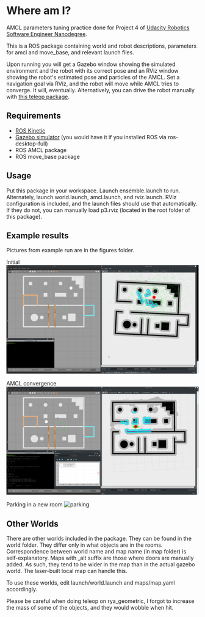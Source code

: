 # Where am I?

AMCL parameters tuning practice done for Project 4 of [Udacity Robotics Software Engineer Nanodegree](https://www.udacity.com/course/robotics-software-engineer--nd209).

This is a ROS package containing world and robot descriptions, parameters for amcl and move_base, and relevant launch files. 

Upon running you will get a Gazebo window showing the simulated environment and the robot with its correct pose and an RViz window showing the robot's estimated pose and particles of the AMCL. Set a navigation goal via RViz, and the robot will move while AMCL tries to converge. It will, eventually. Alternatively, you can drive the robot manually with [this teleop package](https://github.com/ros-teleop/teleop_twist_keyboard).

## Requirements

- [ROS Kinetic](http://wiki.ros.org/kinetic/Installation)
- [Gazebo simulator](http://gazebosim.org/) (you would have it if you installed ROS via ros-desktop-full)
- ROS AMCL package
- ROS move_base package

## Usage

Put this package in your workspace. Launch ensemble.launch to run. Alternately, launch world.launch, amcl.launch, and rviz.launch. RViz configuration is included, and the launch files should use that automatically. If they do not, you can manually load p3.rviz (located in the root folder of this package).

## Example results

Pictures from example run are in the figures folder.

Initial
![init](./figures/00_init.png)

AMCL convergence
![converge](./figures/01_convergence.png)

Parking in a new room
![parking](./figues/03_parking.png)

## Other Worlds

There are other worlds included in the package. They can be found in the world folder. They differ only in what objects are in the rooms. Correspondence between world name and map name (in map folder) is self-explanatory. Maps with _alt suffix are those where doors are manually added. As such, they tend to be wider in the map than in the actual gazebo world. The laser-built local map can handle this.

To use these worlds, edit launch/world.launch and maps/map.yaml accordingly.

Please be careful when doing teleop on rya_geometric, I forgot to increase the mass of some of the objects, and they would wobble when hit.